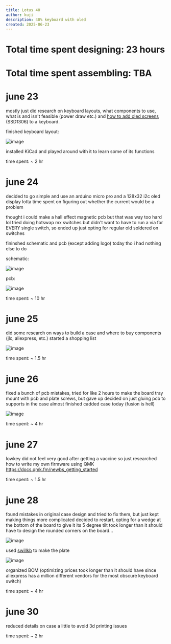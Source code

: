 ```yaml
---
title: Lotus 40
author: kuji
description: 40% keyboard with oled
created: 2025-06-23
---
```


# Total time spent designing: 23 hours
# Total time spent assembling: TBA

# june 23

mostly just did research on keyboard layouts, what components to use, what is and isn't feasible (power draw etc.) and [how to add oled screens](https://www.reddit.com/r/MechanicalKeyboards/comments/5xubd7/adding_oled_display_to_your_build_using_qmk/) (SSD1306) to a keyboard.

finished keyboard layout: 

![image](https://github.com/user-attachments/assets/51d3bd32-1b42-4540-a29f-3105bcd739a0)

installed KiCad and played around with it to learn some of its functions

time spent: ~ 2 hr

# june 24

decided to go simple and use an arduino micro pro and a 128x32 i2c oled display
lotta time spent on figuring out whether the current would be a problem

thought i could make a hall effect magnetic pcb but that was way too hard lol
tried doing hotswap mx switches but didn't want to have to run a via for EVERY single switch, so ended up just opting for regular old soldered on switches

fininshed schematic and pcb (except adding logo) today tho i had nothing else to do

schematic:

![image](https://github.com/user-attachments/assets/20292e4b-2e47-4380-b39e-f41227bd368d)

pcb:

![image](https://github.com/user-attachments/assets/ff3f34cf-637d-4334-a6f5-d579f115ff23)

time spent: ~ 10 hr

# june 25

did some research on ways to build a case and where to buy components (jlc, aliexpress, etc.)
started a shopping list

![image](https://github.com/user-attachments/assets/6bebe3fb-ebc9-45f9-9b7f-74cf043c0baf)

time spent: ~ 1.5 hr

# june 26

fixed a bunch of pcb mistakes, tried for like 2 hours to make the board tray mount with pcb and plate screws, but gave up
decided on just gluing pcb to supports in the case 
almost finished cadded case today (fusion is hell)

![image](https://github.com/user-attachments/assets/63c8542b-e709-4dd7-9c51-0b833c2610a3)

time spent: ~ 4 hr

# june 27

lowkey did not feel very good after getting a vaccine so just researched how to write my own firmware using QMK 
https://docs.qmk.fm/newbs_getting_started 

time spent: ~ 1.5 hr

# june 28

found mistakes in original case design and tried to fix them, but just kept making things more complicated
decided to restart, opting for a wedge at the bottom of the board to give it its 5 degree tilt
took longer than it should have to design the rounded corners on the board...

![image](https://github.com/user-attachments/assets/ba6df84e-d967-4237-a48a-8e65c6531670)

used [swillkb](http://builder.swillkb.com/) to make the plate

![image](https://github.com/user-attachments/assets/c2b3bea5-8895-4035-9cf6-243abaca535f)

organized BOM (optimizing prices took longer than it should have since aliexpress has a million different vendors for the most obscure keyboard switch)

time spent: ~ 4 hr

# june 30

reduced details on case a little to avoid 3d printing issues

time spent: ~ 2 hr

